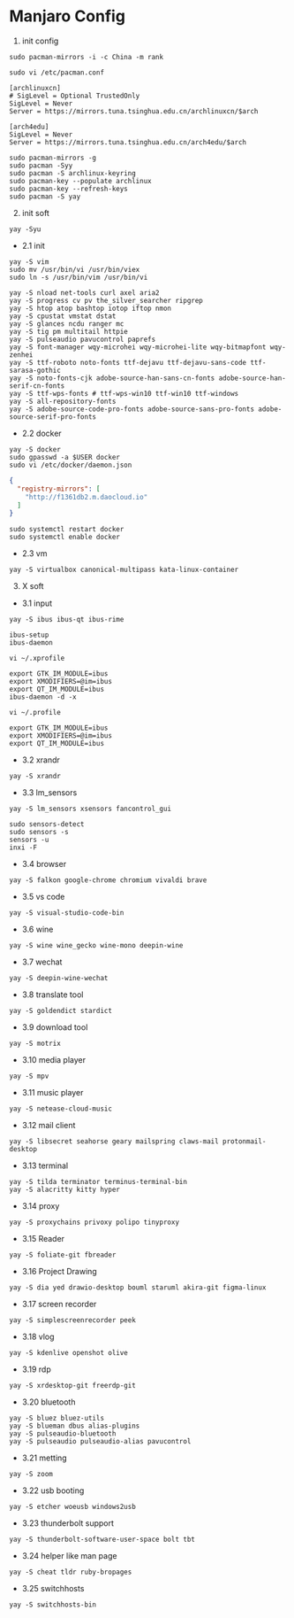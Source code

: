# Manjaro Config

1. init config

```
sudo pacman-mirrors -i -c China -m rank
```


```
sudo vi /etc/pacman.conf

```

```
[archlinuxcn]
# SigLevel = Optional TrustedOnly
SigLevel = Never
Server = https://mirrors.tuna.tsinghua.edu.cn/archlinuxcn/$arch

[arch4edu]
SigLevel = Never
Server = https://mirrors.tuna.tsinghua.edu.cn/arch4edu/$arch
```

```
sudo pacman-mirrors -g
sudo pacman -Syy
sudo pacman -S archlinux-keyring
sudo pacman-key --populate archlinux
sudo pacman-key --refresh-keys
sudo pacman -S yay
```

2. init soft

```
yay -Syu
```

- 2.1 init

```
yay -S vim
sudo mv /usr/bin/vi /usr/bin/viex
sudo ln -s /usr/bin/vim /usr/bin/vi
```

```
yay -S nload net-tools curl axel aria2
yay -S progress cv pv the_silver_searcher ripgrep
yay -S htop atop bashtop iotop iftop nmon
yay -S cpustat vmstat dstat
yay -S glances ncdu ranger mc 
yay -S tig pm multitail httpie
yay -S pulseaudio pavucontrol paprefs
yay -S font-manager wqy-microhei wqy-microhei-lite wqy-bitmapfont wqy-zenhei
yay -S ttf-roboto noto-fonts ttf-dejavu ttf-dejavu-sans-code ttf-sarasa-gothic
yay -S noto-fonts-cjk adobe-source-han-sans-cn-fonts adobe-source-han-serif-cn-fonts
yay -S ttf-wps-fonts # ttf-wps-win10 ttf-win10 ttf-windows 
yay -S all-repository-fonts
yay -S adobe-source-code-pro-fonts adobe-source-sans-pro-fonts adobe-source-serif-pro-fonts
```

- 2.2 docker

```
yay -S docker
sudo gpasswd -a $USER docker
sudo vi /etc/docker/daemon.json
```

```json
{
  "registry-mirrors": [
    "http://f1361db2.m.daocloud.io"
  ]
}
```

```
sudo systemctl restart docker
sudo systemctl enable docker
```

- 2.3 vm

```
yay -S virtualbox canonical-multipass kata-linux-container
```

3. X soft

- 3.1 input

```
yay -S ibus ibus-qt ibus-rime
```

```
ibus-setup
ibus-daemon
```

```
vi ~/.xprofile

```

```
export GTK_IM_MODULE=ibus
export XMODIFIERS=@im=ibus
export QT_IM_MODULE=ibus
ibus-daemon -d -x
```

```
vi ~/.profile
```

```
export GTK_IM_MODULE=ibus
export XMODIFIERS=@im=ibus
export QT_IM_MODULE=ibus
```

- 3.2 xrandr

```
yay -S xrandr
```

- 3.3 lm_sensors

```
yay -S lm_sensors xsensors fancontrol_gui
```

```
sudo sensors-detect
sudo sensors -s
sensors -u
inxi -F
```

- 3.4 browser

```
yay -S falkon google-chrome chromium vivaldi brave
```

- 3.5 vs code

```
yay -S visual-studio-code-bin
```

- 3.6 wine

```
yay -S wine wine_gecko wine-mono deepin-wine
```

- 3.7 wechat

```
yay -S deepin-wine-wechat
```

- 3.8 translate tool

```
yay -S goldendict stardict
```

- 3.9 download tool

```
yay -S motrix
```

- 3.10 media player

```
yay -S mpv
```

- 3.11 music player

```
yay -S netease-cloud-music
```

- 3.12 mail client

```
yay -S libsecret seahorse geary mailspring claws-mail protonmail-desktop
```

- 3.13 terminal

```
yay -S tilda terminator terminus-terminal-bin
yay -S alacritty kitty hyper
```

- 3.14 proxy

```
yay -S proxychains privoxy polipo tinyproxy
```

- 3.15 Reader

```
yay -S foliate-git fbreader
```

- 3.16 Project Drawing

```
yay -S dia yed drawio-desktop bouml staruml akira-git figma-linux
```

- 3.17 screen recorder

```
yay -S simplescreenrecorder peek
```

- 3.18 vlog

```
yay -S kdenlive openshot olive 
```

- 3.19 rdp

```
yay -S xrdesktop-git freerdp-git
```

- 3.20 bluetooth

```
yay -S bluez bluez-utils
yay -S blueman dbus alias-plugins
yay -S pulseaudio-bluetooth
yay -S pulseaudio pulseaudio-alias pavucontrol
```

- 3.21 metting

```
yay -S zoom
```

- 3.22 usb booting

```
yay -S etcher woeusb windows2usb
```

- 3.23 thunderbolt support

```
yay -S thunderbolt-software-user-space bolt tbt
```

- 3.24 helper like man page

```
yay -S cheat tldr ruby-bropages
```

- 3.25 switchhosts

```
yay -S switchhosts-bin
```
